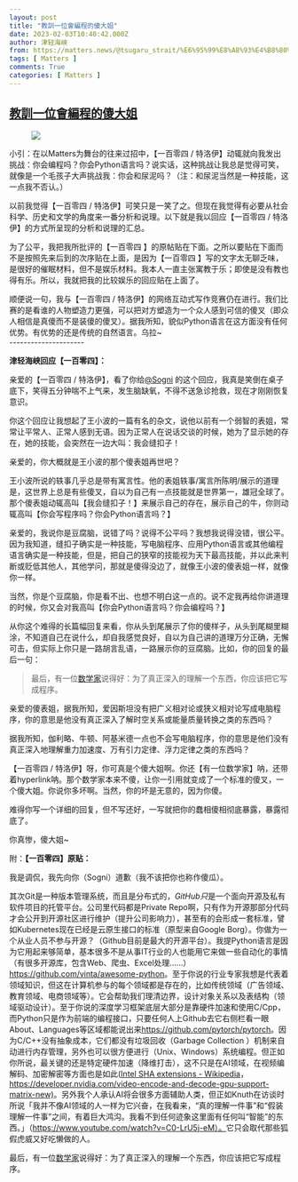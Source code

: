```yaml
---
layout: post
title: "教訓一位會編程的傻大姐"
date: 2023-02-03T10:40:42.000Z
author: 津轻海峡
from: https://matters.news/@tsugaru_strait/%E6%95%99%E8%A8%93%E4%B8%80%E4%BD%8D%E6%9C%83%E7%B7%A8%E7%A8%8B%E7%9A%84%E5%82%BB%E5%A4%A7%E5%A7%90-bafybeicqlnrb3ydogshc5jqa3abzupe62qpps4ccdpwcociil6p7ed4iqu
tags: [ Matters ]
comments: True
categories: [ Matters ]
---
```

<!--1675420842000-->
[教訓一位會編程的傻大姐](https://matters.news/@tsugaru_strait/%E6%95%99%E8%A8%93%E4%B8%80%E4%BD%8D%E6%9C%83%E7%B7%A8%E7%A8%8B%E7%9A%84%E5%82%BB%E5%A4%A7%E5%A7%90-bafybeicqlnrb3ydogshc5jqa3abzupe62qpps4ccdpwcociil6p7ed4iqu)
------

<div>
<figure class="image"><img src="https://assets.matters.news/embed/f018c665-6c31-4d57-952d-7723f412b106.jpeg" data-asset-id="f018c665-6c31-4d57-952d-7723f412b106" referrerpolicy="no-referrer"><figcaption><span></span></figcaption></figure><p>小引：在以Matters为舞台的往来过招中，【一百零四 / 特洛伊】动辄就向我发出挑战：你会编程吗？你会Python语言吗？说实话，这种挑战让我总是觉得可笑，就像是一个毛孩子大声挑战我：你会和尿泥吗？（注：和尿泥当然是一种技能，这一点我不否认。）</p><p>以前我觉得【一百零四 / 特洛伊】可笑只是一笑了之。但现在我觉得有必要从社会科学、历史和文学的角度来一番分析和说理。以下就是我以回应【一百零四 / 特洛伊】的方式所呈现的分析和说理的汇总。</p><p>为了公平，我把我所批评的【一百零四 】的原帖贴在下面。之所以要贴在下面而不是按照先来后到的次序贴在上面，是因为【一百零四 】写的文字太无聊乏味，是很好的催眠材料，但不是娱乐材料。我本人一直主张寓教于乐；即使是没有教也得有乐。所以，我就把我的比较娱乐的回应贴在上面了。</p><p>顺便说一句，我与【一百零四 / 特洛伊】的网络互动式写作竞赛仍在进行。我们比赛的是看谁的人物塑造力更强，可以把对方塑造为一个众人感到可信的傻叉（即众人相信是真傻而不是装傻的傻叉）。据我所知，貌似Python语言在这方面没有任何优势。有优势的还是传统的自然语言。乌拉~<br class="smart">---------------------</p><p><strong>津轻海峡回应【一百零四】：</strong></p><p>亲爱的【一百零四 / 特洛伊】，看了你给<a class="mention" href="https://matters.news/@Sogni" target="_blank" data-display-name="Sogni" data-user-name="Sogni" data-id="VXNlcjo5Njk0MQ">﻿<span>@Sogni</span>﻿</a> 的这个回应，我真是笑倒在桌子底下，笑得五分钟喘不上气来，发生脑缺氧，不得不送急诊抢救，现在才刚刚恢复意识。</p><p>你这个回应让我想起了王小波的一篇有名的杂文，说他以前有一个弱智的表姐，常常让平常人、正常人感到无语。因为正常人在说话交谈的时候，她为了显示她的存在，她的技能，会突然在一边大叫：我会缝扣子！</p><p>亲爱的，你大概就是王小波的那个傻表姐再世吧？</p><p>王小波所说的轶事几乎总是带有寓言性。他的表姐轶事/寓言所陈明/展示的道理是，这世界上总是有些傻叉，自以为自己有一点技能就是世界第一，雄冠全球了。那个傻表姐动辄高叫【我会缝扣子！】来展示自己的存在，展示自己的牛，你则动辄高叫【你会写程序吗？你会Python语言吗？】</p><p>亲爱的，我说你是豆腐脑，说错了吗？说得不公平吗？我想我说得没错，很公平。因为我知道，缝扣子确实是一种技能，写电脑程序、应用Python语言或其他编程语言确实是一种技能，但是，把自己的狭窄的技能视为天下最高技能，并以此来判断或贬低其他人，其他学问，那就是傻得没边了，就像王小波的傻表姐一样，就像你一样。</p><p>当然，你是个豆腐脑，你是看不出、也想不明白这一点的。说不定我再给你讲道理的时候，你又会对我高叫【你会Python语言吗？你会编程吗？】</p><p>从你这个难得的长篇幅回复来看，你从头到尾展示了你的傻样子，从头到尾糊里糊涂，不知道自己在说什么，却自我感觉良好，自以为自己讲的道理万分正确，无懈可击，但实际上你只是一路胡言乱语，一路展示你的豆腐脑。比如，你的回复的最后一句：</p><blockquote>最后，有一位<a href="http://www.math.rutgers.edu/~zeilberg/Opinion37.html" rel="noopener noreferrer" target="_blank">数学家</a>说得好：为了真正深入的理解一个东西，你应该把它写成程序。</blockquote><p>亲爱的傻表姐，据我所知，爱因斯坦没有把广义相对论或狭义相对论写成电脑程序，你的意思是他没有真正深入了解时空关系或能量质量转换之类的东西吗？</p><p>据我所知，伽利略、牛顿、阿基米德一点也不会写电脑程序，你的意思是他们没有真正深入地理解重力加速度、万有引力定律、浮力定律之类的东西吗？</p><p>【一百零四 / 特洛伊】呀，你可真是个傻大姐啊。你还【有一位数学家】呐，还带着hyperlink呐。那个数学家本来不傻，让你一引用就变成了一个标准的傻叉，一个傻大姐。你说你多坏啊。当然，你的坏是无意的，因为你傻。</p><p>难得你写一个详细的回复，但不写还好，一写就把你的蠢相傻相彻底暴露，暴露彻底了。</p><p>你真惨，傻大姐~</p><p>附：<strong>【一百零四】原贴：</strong></p><p>我是调侃，我先向你（Sogni）道歉（我不该把你也称作傻瓜）。</p><p>其次Git是一种版本管理系统，而且是分布式的，<em>GitHub只</em>是一个面向开源及私有软件项目的托管平台。公司里代码都是Private Repo啊，只有作为开源那部分代码才会公开到开源社区进行维护（提升公司影响力），甚至有的会形成一套标准，譬如Kubernetes现在已经是云原生接口的标准（原型来自Google Borg）。你做为一个从业人员不参与开源？（Github目前是最大的开源平台）。我提Python语言是因为它用起来够简单，基本很多不是从事IT行业的人也能用它来做一些自动化的事情（有很多开源库，包含Web、爬虫、Excel处理......）<a href="https://github.com/vinta/awesome-python" rel="noopener noreferrer" target="_blank"><u>https://github.com/vinta/awesome-python</u></a>。至于你说的行业专家我想是代表着领域知识，但这在计算机参与的每个领域都是存在的，比如传统领域（广告领域、教育领域、电商领域等）。它会帮助我们理清边界，设计对象关系以及表结构（领域驱动设计）。至于你说的深度学习框架底层大部分是靠硬件加速和使用C/Cpp，而Python只是作为前端的编程接口，只要任何人上Github去它右侧栏看一眼About、Languages等区域都能说出来<a href="https://github.com/pytorch/pytorch" rel="noopener noreferrer" target="_blank"><u>https://github.com/pytorch/pytorch</u></a>。因为C/C++没有抽象成本，它们都没有垃圾回收（Garbage Collection ）机制来自动进行内存管理，另外也可以很方便进行（Unix、Windows）系统编程。但正如你所说，最关键的还是特定硬件加速（降维打击），这不只是在AI领域，在视频编解码、加密解密等方面也是如此(<a href="https://en.wikipedia.org/wiki/Intel_SHA_extensions" rel="noopener noreferrer" target="_blank">Intel SHA extensions - Wikipedia</a>，<a href="https://developer.nvidia.com/video-encode-and-decode-gpu-support-matrix-new)" rel="noopener noreferrer" target="_blank">https://developer.nvidia.com/video-encode-and-decode-gpu-support-matrix-new)</a>。另外我个人承认AI将会很多方面辅助人类，但正如Knuth在访谈时所说「我并不像AI领域的人一样为它兴奋，在我看来，“真的理解一件事”和“假装理解一件事”之间，有着巨大鸿沟。我看不到任何迹象这里面有任何叫“智能”的东西。」（<a href="https://www.youtube.com/watch?v=C0-LrU5j-eM%EF%BC%89%E3%80%82" rel="noopener noreferrer" target="_blank">https://www.youtube.com/watch?v=C0-LrU5j-eM）。</a>它只会取代那些狐假虎威又好吃懒做的人。</p><p>最后，有一位<a href="http://www.math.rutgers.edu/~zeilberg/Opinion37.html" rel="noopener noreferrer" target="_blank">数学家</a>说得好：为了真正深入的理解一个东西，你应该把它写成程序。</p><p><br class="smart"></p>
</div>
